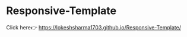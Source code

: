 # Responsive-Template

Click here👉 <a href="https://lokeshsharma1703.github.io/Responsive-Template/">https://lokeshsharma1703.github.io/Responsive-Template/</a>
